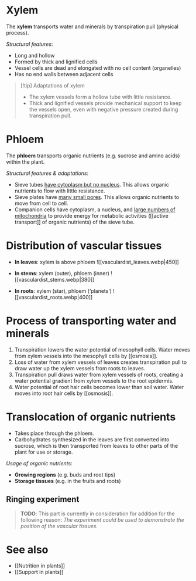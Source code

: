 # Xylem
The **xylem** transports water and minerals by <span class="hi-blue">transpiration pull</span> (physical process).

*Structural features*:
- Long and hollow
- Formed by thick and lignified cells
- Vessel cells are dead and elongated with <span class="hi-green">no cell content</span> (organelles)
- Has no end walls between adjacent cells

> [!tip] Adaptations of xylem
> - The xylem vessels form a hollow tube with <span class="hi-green">little resistance</span>.
> - Thick and lignified vessels provide <span class="hi-green">mechanical support</span> to keep the vessels open, even with negative pressure created during transpiration pull.

# Phloem
The **phloem** transports organic nutrients (e.g. sucrose and amino acids) within the plant.

*Structural features & adaptations*:
- <span class="hi-blue">Sieve tubes</span> <u>have cytoplasm but no nucleus</u>. This allows organic nutrients to <span class="hi-green">flow with little resistance</span>.
- <span class="hi-blue">Sieve plates</span> have <u>many small pores</u>. This allows organic nutrients to move from cell to cell.
- <span class="hi-blue">Companion cells</span> have cytoplasm, a nucleus, and <u>large numbers of mitochondria</u> to provide energy for metabolic activities ([[active transport]] of organic nutrients) of the sieve tube.

# Distribution of vascular tissues
- **In leaves**: xylem is above phloem
  ![[vasculardist_leaves.webp|450]]

- **In stems**: xylem (outer), phloem (inner)
  ![[vasculardist_stems.webp|380]]

- **In roots**: xylem (star), phloem (‘planets’)
  ![[vasculardist_roots.webp|400]]

# Process of transporting water and minerals
1. Transpiration <span class="hi-green">lowers the water potential</span> of mesophyll cells. Water moves from xylem vessels into the mesophyll cells by [[osmosis]].
2. Loss of water from xylem vessels of leaves <span class="hi-green">creates transpiration pull</span> to draw water up the xylem vessels from roots to leaves.
3. Transpiration pull <span class="hi-green">draws water from xylem vessels of roots</span>, creating a water potential gradient from xylem vessels to the root epidermis.
4. Water potential of root hair cells becomes <span class="hi-green">lower than soil water</span>. Water moves into root hair cells by [[osmosis]].

# Translocation of organic nutrients
- Takes place through the phloem.
- Carbohydrates synthesized in the leaves are first converted into <span class="hi-blue">sucrose</span>, which is then transported from leaves to other parts of the plant for use or storage.

*Usage of organic nutrients*:
- **Growing regions** (e.g. buds and root tips)
- **Storage tissues** (e.g. in the fruits and roots)

## Ringing experiment
> **TODO**: This part is currently in consideration for addition for the following reason:
> *The experiment could be used to demonstrate the position of the vascular tissues.*

# See also
- [[Nutrition in plants]]
- [[Support in plants]]
